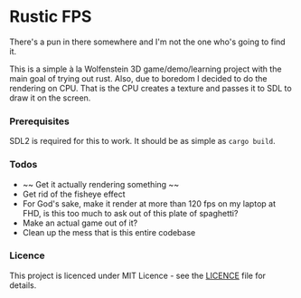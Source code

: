 # Rustic FPS
There's a pun in there somewhere and I'm not the one who's going to find it.

This is a simple à la Wolfenstein 3D game/demo/learning project with the main 
goal of trying out rust. Also, due to boredom I decided to do the rendering
on CPU. That is the CPU creates a texture and passes it to SDL to draw it on
the screen.

### Prerequisites
SDL2 is required for this to work. It should be as simple as `cargo build`.

### Todos
- ~~ Get it actually rendering something ~~
- Get rid of the fisheye effect
- For God's sake, make it render at more than 120 fps on my laptop at FHD, is this
  too much to ask out of this plate of spaghetti?
- Make an actual game out of it?
- Clean up the mess that is this entire codebase

### Licence 
This project is licenced under MIT Licence - see the [LICENCE](LICENCE) file for details.
